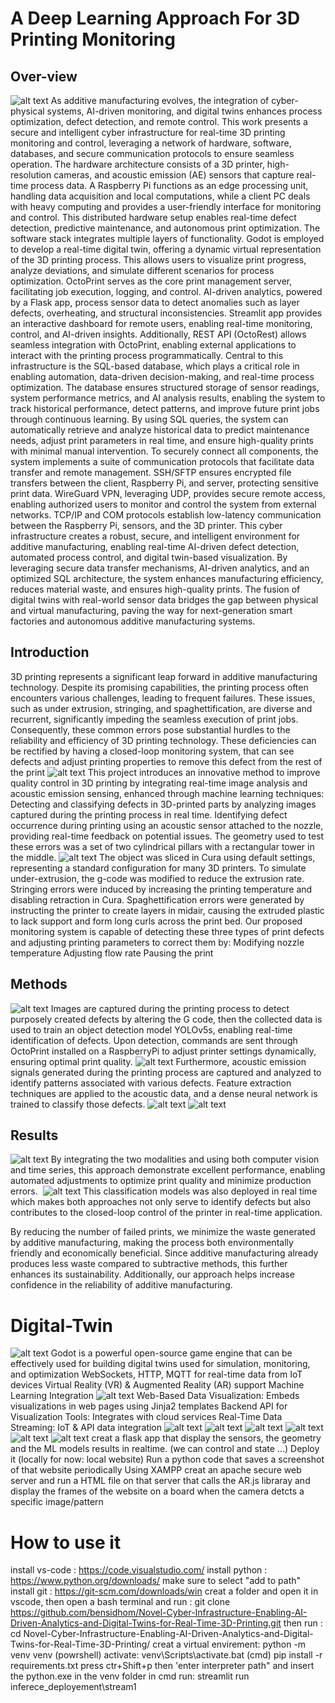 # A Deep Learning Approach For 3D Printing Monitoring
## Over-view
![alt text](image-1.png)
As additive manufacturing evolves, the integration of cyber-physical systems, AI-driven monitoring, and digital twins enhances process optimization, defect detection, and remote control. This work presents a secure and intelligent cyber infrastructure for real-time 3D printing monitoring and control, leveraging a network of hardware, software, databases, and secure communication protocols to ensure seamless operation.
The hardware architecture consists of a 3D printer, high-resolution cameras, and acoustic emission (AE) sensors that capture real-time process data. A Raspberry Pi functions as an edge processing unit, handling data acquisition and local computations, while a client PC deals with heavy computing and provides a user-friendly interface for monitoring and control. This distributed hardware setup enables real-time defect detection, predictive maintenance, and autonomous print optimization.
The software stack integrates multiple layers of functionality. Godot is employed to develop a real-time digital twin, offering a dynamic virtual representation of the 3D printing process. This allows users to visualize print progress, analyze deviations, and simulate different scenarios for process optimization. OctoPrint serves as the core print management server, facilitating job execution, logging, and control. AI-driven analytics, powered by a Flask app, process sensor data to detect anomalies such as layer defects, overheating, and structural inconsistencies. Streamlit app provides an interactive dashboard for remote users, enabling real-time monitoring, control, and AI-driven insights. Additionally, REST API (OctoRest) allows seamless integration with OctoPrint, enabling external applications to interact with the printing process programmatically.
Central to this infrastructure is the SQL-based database, which plays a critical role in enabling automation, data-driven decision-making, and real-time process optimization. The database ensures structured storage of sensor readings, system performance metrics, and AI analysis results, enabling the system to track historical performance, detect patterns, and improve future print jobs through continuous learning. By using SQL queries, the system can automatically retrieve and analyze historical data to predict maintenance needs, adjust print parameters in real time, and ensure high-quality prints with minimal manual intervention.
To securely connect all components, the system implements a suite of communication protocols that facilitate data transfer and remote management. SSH/SFTP ensures encrypted file transfers between the client, Raspberry Pi, and server, protecting sensitive print data. WireGuard VPN, leveraging UDP, provides secure remote access, enabling authorized users to monitor and control the system from external networks. TCP/IP and COM protocols establish low-latency communication between the Raspberry Pi, sensors, and the 3D printer. 
This cyber infrastructure creates a robust, secure, and intelligent environment for additive manufacturing, enabling real-time AI-driven defect detection, automated process control, and digital twin-based visualization. By leveraging secure data transfer mechanisms, AI-driven analytics, and an optimized SQL architecture, the system enhances manufacturing efficiency, reduces material waste, and ensures high-quality prints. The fusion of digital twins with real-world sensor data bridges the gap between physical and virtual manufacturing, paving the way for next-generation smart factories and autonomous additive manufacturing systems.

## Introduction
3D printing represents a significant leap forward in additive manufacturing technology. Despite its promising capabilities, the printing process often encounters various challenges, leading to frequent failures. These issues, such as under extrusion, stringing, and spaghettification, are diverse and recurrent, significantly impeding the seamless execution of print jobs. Consequently, these common errors pose substantial hurdles to the reliability and efficiency of 3D printing technology. These deficiencies can be rectified by having a closed-loop monitoring system, that can see defects and adjust printing properties to remove this defect from the rest of the print
![alt text](image-2.png)
This project introduces an innovative method to improve quality control in 3D printing by integrating real-time image analysis and acoustic emission sensing, enhanced through machine learning techniques:
Detecting and classifying defects in 3D-printed parts by analyzing images captured during the printing process in real time.
Identifying defect occurrence during printing using an acoustic sensor attached to the nozzle, providing real-time feedback on potential issues.
The geometry used to test these errors was a set of two cylindrical pillars with a rectangular tower in the middle.
![alt text](image-3.png)
The object was sliced in Cura using default settings, representing a standard configuration for many 3D printers. 
To simulate under-extrusion, the g-code was modified to reduce the extrusion rate. 
Stringing errors were induced by increasing the printing temperature and disabling retraction in Cura. 
Spaghettification errors were generated by instructing the printer to create layers in midair, causing the extruded plastic to lack support and form long curls across the print bed. 
Our proposed monitoring system is capable of detecting these three types of print defects and adjusting printing parameters to correct them by:
Modifying nozzle temperature
Adjusting flow rate
Pausing the print
## Methods
![alt text](image-4.png)
Images are captured during the printing process to detect purposely created defects by altering the G code, then the collected data is used to train an object detection model YOLOv5s, enabling real-time identification of defects. Upon detection, commands are sent through OctoPrint installed on a RaspberryPi to adjust printer settings dynamically, ensuring optimal print quality.
![alt text](image-5.png)
Furthermore, acoustic emission signals generated during the printing process are captured and analyzed to identify patterns associated with various defects. Feature extraction techniques are applied to the acoustic data, and a dense neural network is trained to classify those defects.
![alt text](image-6.png)
![alt text](image-7.png)
## Results
![alt text](image-8.png)
By integrating the two modalities and using both computer vision and time series, this approach demonstrate excellent performance, enabling automated adjustments to optimize print quality and minimize production errors. 
![alt text](image-9.png)
This classification models was also deployed in real time which makes both approaches not only serve to identify defects but also contributes to the closed-loop control of the printer in real-time application.

By reducing the number of failed prints, we minimize the waste generated by additive manufacturing, making the process both environmentally friendly and economically beneficial. Since additive manufacturing already produces less waste compared to subtractive methods, this further enhances its sustainability. Additionally, our approach helps increase confidence in the reliability of additive manufacturing.

# Digital-Twin
![alt text](image-10.png)
Godot is a powerful open-source game engine that can be effectively used for building digital twins used for simulation, monitoring, and optimization
WebSockets, HTTP, MQTT for real-time data from IoT devices
Virtual Reality (VR) & Augmented Reality (AR) support
Machine Learning Integration
 ![alt text](image-11.png)
 Web-Based Data Visualization: Embeds visualizations in web pages using Jinja2 templates
 Backend API for Visualization Tools: Integrates with cloud services
 Real-Time Data Streaming: IoT & API data integration
 ![alt text](image-12.png)
 ![alt text](image-13.png)
 ![alt text](image-14.png)
 ![alt text](image-17.png)
 ![alt text](image-15.png)
 ![alt text](image-16.png)
creat a flask app that display the sensors, the geometry and the ML models results in realtime. (we can control and state …)
Deploy it  (locally for now: local website)
Run a python code that saves a screenshot of that website periodically
Using XAMPP creat an apache secure web server and run a HTML file on that server that calls the AR.js libraray and display the frames of the website on a board when the camera detcts a specific image/pattern

# How to use it
install vs-code : https://code.visualstudio.com/
install python : https://www.python.org/downloads/   make sure to select "add to path"
install git : https://git-scm.com/downloads/win
creat a folder and open it in vscode, then open a bash terminal and run : git clone https://github.com/bensidhom/Novel-Cyber-Infrastructure-Enabling-AI-Driven-Analytics-and-Digital-Twins-for-Real-Time-3D-Printing.git
then run  : cd Novel-Cyber-Infrastructure-Enabling-AI-Driven-Analytics-and-Digital-Twins-for-Real-Time-3D-Printing/
creat a virtual envirement: python -m venv venv (powrshell)
activate: venv\Scripts\activate.bat (cmd)
pip install -r requirements.txt
press ctr+Shift+p then 'enter interpreter path" and insert the python.exe in the venv folder
in cmd run: streamlit run inferece_deployement\stream1
